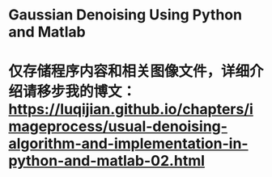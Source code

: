 # Gaussian Denoising Using Python and Matlab
# 仅存储程序内容和相关图像文件，详细介绍请移步我的博文：https://luqijian.github.io/chapters/imageprocess/usual-denoising-algorithm-and-implementation-in-python-and-matlab-02.html
